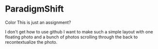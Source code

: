 ParadigmShift
=============

Color 
This is just an assignment? 

I don't get how to use github
I want to make such a simple layout with one floating photo and a bunch of photos scrolling through the back to recontextualize the photo.
